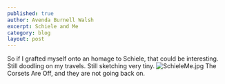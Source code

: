 ```yaml
---
published: true
author: Avenda Burnell Walsh
excerpt: Schiele and Me
category: blog
layout: post
---
```

So if I grafted myself onto an homage to Schiele, that could be interesting. Still doodling on my travels. Still sketching very tiny.
![SchieleMe.jpg]({{site.baseurl}}/img/SchieleMe.jpg)
The Corsets Are Off, and they are not going back on. 
